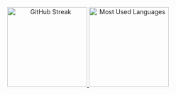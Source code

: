 <p align="center">
  <a href="https://github.com/xtutran">
    <img alt="GitHub Streak" height="180em" src="https://github-readme-streak-stats.herokuapp.com?user=xtutran&theme=gotham" />
    <img alt="Most Used Languages" height="180em" src="https://github-readme-stats.vercel.app/api/top-langs/?username=xtutran&cache_seconds=86400&layout=compact&theme=gotham&langs_count=8&count_private=true&hide=html" />
    
  </a>
</p>
<!--
**xtutran/xtutran** is a ✨ _special_ ✨ repository because its `README.md` (this file) appears on your GitHub profile.

Here are some ideas to get you started:

- 🔭 I’m currently working on ...
- 🌱 I’m currently learning ...
- 👯 I’m looking to collaborate on ...
- 🤔 I’m looking for help with ...
- 💬 Ask me about ...
- 📫 How to reach me: ...
- 😄 Pronouns: ...
- ⚡ Fun fact: ...
-->
